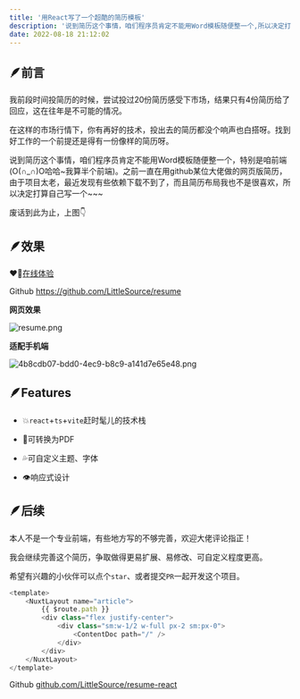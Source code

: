```yaml
---
title: '用React写了一个超酷的简历模板'
description: '说到简历这个事情，咱们程序员肯定不能用Word模板随便整一个,所以决定打算自己写一个~'
date: 2022-08-18 21:12:02
---
```

## 🪶前言

我前段时间投简历的时候，尝试投过20份简历感受下市场，结果只有4份简历给了回应，这在往年是不可能的情况。

在这样的市场行情下，你有再好的技术，投出去的简历都没个响声也白搭呀。找到好工作的一个前提还是得有一份像样的简历呀。

说到简历这个事情，咱们程序员肯定不能用Word模板随便整一个，特别是咱前端(O(∩_∩)O哈哈~我算半个前端)。之前一直在用github某位大佬做的网页版简历，由于项目太老，最近发现有些依赖下载不到了，而且简历布局我也不是很喜欢，所以决定打算自己写一个~~~

废话到此为止，上图👇
## 🪶效果

❤️‍🔥[在线体验](https://resume.52ym.vip/)

Github https://github.com/LittleSource/resume

**网页效果**

![resume.png](https://p3-juejin.byteimg.com/tos-cn-i-k3u1fbpfcp/6e5af60d63f3453dab724d9c47b799af~tplv-k3u1fbpfcp-watermark.image?)

**适配手机端**

![4b8cdb07-bdd0-4ec9-b8c9-a141d7e65e48.png](https://p6-juejin.byteimg.com/tos-cn-i-k3u1fbpfcp/64cd22a52a184ae5a4587972fe4ee58d~tplv-k3u1fbpfcp-watermark.image?)

## 🪶Features

- 💥`react`+`ts`+`vite`赶时髦儿的技术栈

- 💪可转换为PDF

- 💦可自定义主题、字体

- 👁️响应式设计

## 🪶后续

本人不是一个专业前端，有些地方写的不够完善，欢迎大佬评论指正！

我会继续完善这个简历，争取做得更易扩展、易修改、可自定义程度更高。

希望有兴趣的小伙伴可以点个`star`、或者提交`PR`一起开发这个项目。

```js
<template>
	<NuxtLayout name="article">
		{{ $route.path }}
		<div class="flex justify-center">
			<div class="sm:w-1/2 w-full px-2 sm:px-0">
				<ContentDoc path="/" />
			</div>
		</div>
	</NuxtLayout>
</template>
```

Github [github.com/LittleSource/resume-react](https://github.com/LittleSource/resume-react)